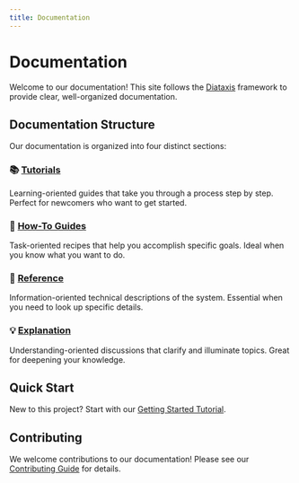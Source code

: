 ```yaml
---
title: Documentation
---
```


# Documentation

Welcome to our documentation! This site follows the [Diataxis](https://diataxis.fr/) framework to provide clear, well-organized documentation.

## Documentation Structure

Our documentation is organized into four distinct sections:

### 📚 [Tutorials](./tutorials/)
Learning-oriented guides that take you through a process step by step. Perfect for newcomers who want to get started.

### 🔧 [How-To Guides](./how-to/)
Task-oriented recipes that help you accomplish specific goals. Ideal when you know what you want to do.

### 📖 [Reference](./reference/)
Information-oriented technical descriptions of the system. Essential when you need to look up specific details.

### 💡 [Explanation](./explanation/)
Understanding-oriented discussions that clarify and illuminate topics. Great for deepening your knowledge.

## Quick Start

New to this project? Start with our [Getting Started Tutorial](./tutorials/getting-started.md).

## Contributing

We welcome contributions to our documentation! Please see our [Contributing Guide](./how-to/contribute.md) for details.
